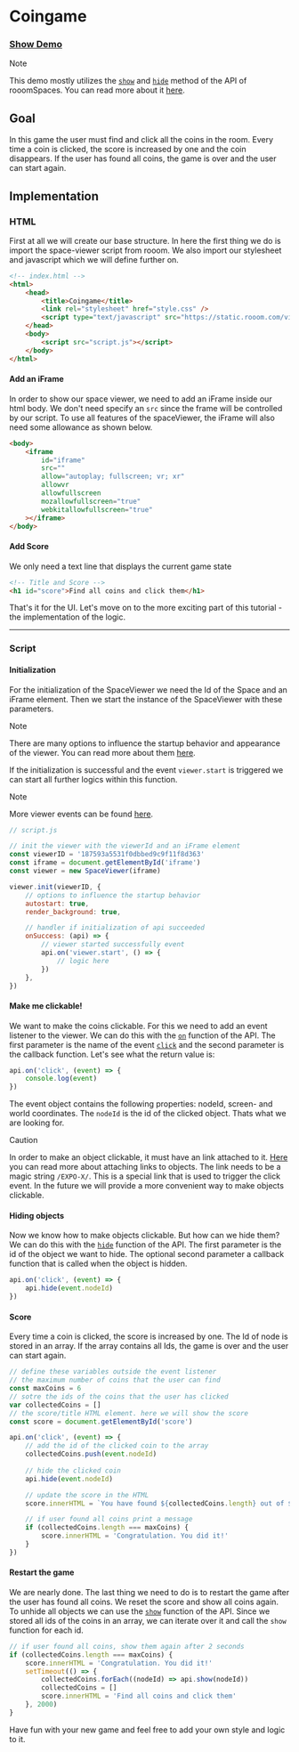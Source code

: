 # Coingame

### [Show Demo](https://rooom-com.github.io/demos/coingame/)

> [!NOTE]
> This demo mostly utilizes the [`show`](https://developers.rooom.com/docs/rooom-spaces/viewer/viewer-api/camera.html#setcameraorientation) and [`hide`](https://developers.rooom.com/docs/rooom-spaces/viewer/viewer-api/camera.html#getcameraorientation) method of the API of rooomSpaces.
> You can read more about it [here](https://developers.rooom.com/docs/rooom-spaces/viewer/viewer-api/camera.html).

## Goal
In this game the user must find and click all the coins in the room. Every time a coin is clicked, the score is increased by one and the coin disappears. If the user has found all coins, the game is over and the user can start again.

## Implementation

### HTML

First at all we will create our base structure.
In here the first thing we do is import the space-viewer script from rooom.
We also import our stylesheet and javascript which we will define further on.

```html
<!-- index.html -->
<html>
	<head>
		<title>Coingame</title>
		<link rel="stylesheet" href="style.css" />
		<script type="text/javascript" src="https://static.rooom.com/viewer-api/space-viewer-1.0.0.min.js"></script>
	</head>
	<body>
		<script src="script.js"></script>
	</body>
</html>
```

#### Add an iFrame
In order to show our space viewer, we need to add an iFrame inside our html body.
We don't need specify an `src` since the frame will be controlled by our script.
To use all features of the spaceViewer, the iFrame will also need some allowance as shown below.

```html
<body>
	<iframe
		id="iframe"
		src=""
		allow="autoplay; fullscreen; vr; xr"
		allowvr
		allowfullscreen
		mozallowfullscreen="true"
		webkitallowfullscreen="true"
	></iframe>
</body>
```

#### Add Score
We only need a text line that displays the current game state

```html
<!-- Title and Score -->
<h1 id="score">Find all coins and click them</h1>
```

That's it for the UI. Let's move on to the more exciting part of this tutorial - the implementation of the logic.

---

### Script

#### Initialization
For the initialization of the SpaceViewer we need the Id of the Space and an iFrame element. Then we start the instance of the SpaceViewer with these parameters.

> [!NOTE]
> There are many options to influence the startup behavior and appearance of the viewer. You can read more about them [here](https://developers.rooom.com/docs/rooom-spaces/viewer/customization.html).

If the initialization is successful and the event ``viewer.start`` is triggered we can start all further logics within this function. 

> [!NOTE]
> More viewer events can be found [here](https://developers.rooom.com/docs/rooom-spaces/viewer/viewer-api/events.html).

```js
// script.js

// init the viewer with the viewerId and an iFrame element
const viewerID = '187593a5531f0dbbed9c9f11f8d363'
const iframe = document.getElementById('iframe')
const viewer = new SpaceViewer(iframe)

viewer.init(viewerID, {
	// options to influence the startup behavior
	autostart: true,
	render_background: true,

	// handler if initialization of api succeeded
	onSuccess: (api) => {
		// viewer started successfully event
		api.on('viewer.start', () => {
			// logic here
		})
	},
})
```

#### Make me clickable!
We want to make the coins clickable. For this we need to add an event listener to the viewer. We can do this with the [``on``](https://developers.rooom.com/docs/rooom-spaces/viewer/viewer-api/events.html#on) function of the API. The first parameter is the name of the event [``click``](https://developers.rooom.com/docs/rooom-spaces/viewer/viewer-api/events.html#click) and the second parameter is the callback function. Let's see what the return value is:

```js
api.on('click', (event) => {
	console.log(event)
})
```

The event object contains the following properties: nodeId, screen- and world coordinates. The ``nodeId`` is the id of the clicked object. Thats what we are looking for.

> [!CAUTION]
> In order to make an object clickable, it must have an link attached to it. [Here](https://help.rooom.com/hc/en-us/articles/4468051345297-Web-links) you can read more about attaching links to objects. The link needs to be a magic string `/EXPO-X/`. This is a special link that is used to trigger the click event.
> In the future we will provide a more convenient way to make objects clickable.

#### Hiding objects
Now we know how to make objects clickable. But how can we hide them? We can do this with the [``hide``](https://developers.rooom.com/docs/rooom-spaces/viewer/viewer-api/objects.html#hide) function of the API. The first parameter is the id of the object we want to hide. The optional second parameter a callback function that is called when the object is hidden.

```js
api.on('click', (event) => {			
	api.hide(event.nodeId)
})
```	

#### Score
Every time a coin is clicked, the score is increased by one. The Id of node is stored in an array. If the array contains all Ids, the game is over and the user can start again.

```js
// define these variables outside the event listener
// the maximum number of coins that the user can find
const maxCoins = 6
// sotre the ids of the coins that the user has clicked
var collectedCoins = []
// the score/title HTML element. here we will show the score
const score = document.getElementById('score')
```

```js
api.on('click', (event) => {
	// add the id of the clicked coin to the array
	collectedCoins.push(event.nodeId)
	
	// hide the clicked coin
	api.hide(event.nodeId)

	// update the score in the HTML
	score.innerHTML = `You have found ${collectedCoins.length} out of ${maxCoins}`

	// if user found all coins print a message
	if (collectedCoins.length === maxCoins) {
		score.innerHTML = 'Congratulation. You did it!'
	}
})
```

#### Restart the game
We are nearly done. The last thing we need to do is to restart the game after the user has found all coins. We reset the score and show all coins again. To unhide all objects we can use the [``show``](https://developers.rooom.com/docs/rooom-spaces/viewer/viewer-api/objects.html#show) function of the API. Since we stored all ids of the coins in an array, we can iterate over it and call the ``show`` function for each id.

```js
// if user found all coins, show them again after 2 seconds
if (collectedCoins.length === maxCoins) {
	score.innerHTML = 'Congratulation. You did it!'
	setTimeout(() => {
		collectedCoins.forEach((nodeId) => api.show(nodeId))
		collectedCoins = []
		score.innerHTML = 'Find all coins and click them'
	}, 2000)
}
```

Have fun with your new game and feel free to add your own style and logic to it.
